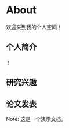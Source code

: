 # About

欢迎来到我的个人空间！

## 个人简介

！[](images/微信图片_20201207150712.jpg)

## 研究兴趣



## 论文发表





Note: 这是一个演示文档。
